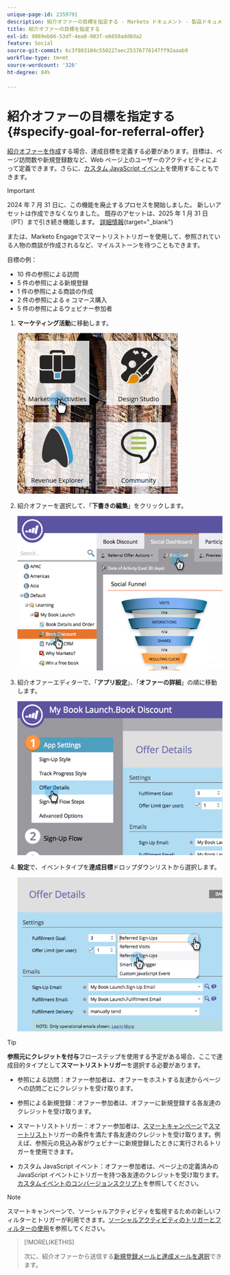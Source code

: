 ```yaml
---
unique-page-id: 2359791
description: 紹介オファーの目標を指定する - Marketo ドキュメント - 製品ドキュメント
title: 紹介オファーの目標を指定する
exl-id: 9869eb66-53df-4ea8-903f-e6650add8da2
feature: Social
source-git-commit: 6c3f803104c550227aec25376778147ff92aaab9
workflow-type: tm+mt
source-wordcount: '326'
ht-degree: 84%

---
```


# 紹介オファーの目標を指定する {#specify-goal-for-referral-offer}

[紹介オファーを作成](/help/marketo/product-docs/demand-generation/social/referral-offers/create-a-referral-offer.md)する場合、達成目標を定義する必要があります。目標は、ページ訪問数や新規登録数など、Web ページ上のユーザーのアクティビティによって定義できます。さらに、[カスタム JavaScript イベント](/help/marketo/product-docs/demand-generation/social/social-functions/conversion-script-for-custom-events.md)を使用することもできます。

>[!IMPORTANT]
>
>2024 年 7 月 31 日に、この機能を廃止するプロセスを開始しました。 新しいアセットは作成できなくなりました。 既存のアセットは、2025 年 1 月 31 日（PT）まで引き続き機能します。 [詳細情報](https://nation.marketo.com/t5/employee-blogs/marketo-engage-social-features-deprecation/ba-p/351977){target="_blank"}

または、Marketo Engageでスマートリストトリガーを使用して、参照されている人物の商談が作成されるなど、マイルストーンを待つこともできます。

目標の例：

* 10 件の参照による訪問
* 5 件の参照による新規登録
* 1 件の参照による商談の作成
* 2 件の参照による e コマース購入
* 5 件の参照によるウェビナー参加者

1. **マーケティング活動**&#x200B;に移動します。

   ![](assets/ma.png)

1. 紹介オファーを選択して、「**下書きの編集**」をクリックします。

   ![](assets/image2014-9-19-15-3a6-3a35.png)

1. 紹介オファーエディターで、「**アプリ設定**」、「**オファーの詳細**」の順に移動します。

   ![](assets/image2014-9-19-15-3a6-3a44.png)

1. **設定**&#x200B;で、イベントタイプを&#x200B;**達成目標**&#x200B;ドロップダウンリストから選択します。

   ![](assets/image2014-9-19-15-3a6-3a56.png)

>[!TIP]
>
>**参照元にクレジットを付与**&#x200B;フローステップを使用する予定がある場合、ここで達成目的タイプとして&#x200B;**スマートリストトリガー**&#x200B;を選択する必要があります。

* 参照による訪問：オファー参加者は、オファーをホストする友達からページへの訪問ごとにクレジットを受け取ります。
* 参照による新規登録：オファー参加者は、オファーに新規登録する各友達のクレジットを受け取ります。
* スマートリストトリガー：オファー参加者は、[スマートキャンペーン](/help/marketo/product-docs/core-marketo-concepts/smart-lists-and-static-lists/understanding-smart-lists.md)で[スマートリスト](/help/marketo/product-docs/core-marketo-concepts/smart-campaigns/understanding-smart-campaigns.md)トリガーの条件を満たす各友達のクレジットを受け取ります。例えば、参照元の見込み客がウェビナーに新規登録したときに実行されるトリガーを使用できます。

* カスタム JavaScript イベント：オファー参加者は、ページ上の定義済みの JavaScript イベントにトリガーを持つ各友達のクレジットを受け取ります。[カスタムイベントのコンバージョンスクリプト](/help/marketo/product-docs/demand-generation/social/social-functions/triggers-and-filters-for-social-activities.md)を参照してください。

>[!NOTE]
>
>スマートキャンペーンで、ソーシャルアクティビティを監視するための新しいフィルターとトリガーが利用できます。[ソーシャルアクティビティのトリガーとフィルターの使用](/help/marketo/product-docs/demand-generation/social/social-functions/triggers-and-filters-for-social-activities.md)を参照してください。

>[!MORELIKETHIS]
>
>次に、紹介オファーから送信する[新規登録メールと達成メールを選択](/help/marketo/product-docs/demand-generation/social/referral-offers/send-referral-offer-fulfillment-email.md)できます。
